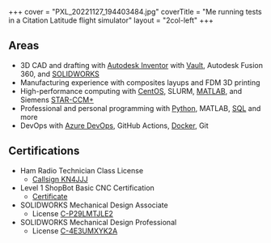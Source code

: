 +++
cover = "PXL_20221127_194403484.jpg"
coverTitle = "Me running tests in a Citation Latitude flight simulator"
layout = "2col-left"
+++

## Areas

- 3D CAD and drafting with [Autodesk Inventor](/tags/autodesk-inventor) with [Vault](/tags/autodesk-vault), Autodesk Fusion 360, and [SOLIDWORKS](/tags/solidworks)
- Manufacturing experience with composites layups and FDM 3D printing
- High-performance computing with [CentOS](/tags/centos), SLURM, [MATLAB](/tags/matlab), and Siemens [STAR-CCM+](/tags/star-ccm+)
- Professional and personal programming with [Python](/tags/python), MATLAB, [SQL](/tags/sql) and more
- DevOps with [Azure DevOps](/tags/azure-devops), GitHub Actions, [Docker](/tags/docker), Git

## Certifications

- Ham Radio Technician Class License
  - [Callsign KN4JJJ](https://nthnv.me/ham)
- Level 1 ShopBot Basic CNC Certification
  - [Certificate](https://nthnv.me/shopbot)
- SOLIDWORKS Mechanical Design Associate
  - License [C-P29LMTJLE2](https://nthnv.me/cswa)
- SOLIDWORKS Mechanical Design Professional
  - License [C-4E3UMXYK2A](https://nthnv.me/cswp)
